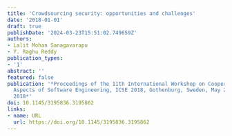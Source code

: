 ```yaml
---
title: 'Crowdsourcing security: opportunities and challenges'
date: '2018-01-01'
draft: true
publishDate: '2024-03-23T15:51:02.749659Z'
authors:
- Lalit Mohan Sanagavarapu
- Y. Raghu Reddy
publication_types:
- '1'
abstract: ''
featured: false
publication: '*Proceedings of the 11th International Workshop on Cooperative and Human
  Aspects of Software Engineering, ICSE 2018, Gothenburg, Sweden, May 27 - June 03,
  2018*'
doi: 10.1145/3195836.3195862
links:
- name: URL
  url: https://doi.org/10.1145/3195836.3195862
---
```


